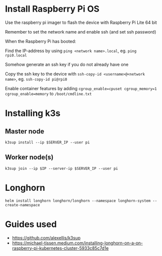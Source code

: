
# Install Raspberry Pi OS

Use the raspberry pi imager to flash the device with Raspberry Pi Lite 64 bit

Remember to set the network name and enable ssh (and set ssh password)

When the Raspberry Pi has booted:

Find the IP-address by using `ping <network name>.local`, eg. `ping rpi0.local`

Somehow generate an ssh key if you do not already have one

Copy the ssh key to the device with `ssh-copy-id <username>@<network name>`, eg. `ssh-copy-id pi@rpi0`

Enable container features by adding `cgroup_enable=cpuset cgroup_memory=1 cgroup_enable=memory` to `/boot/cmdline.txt`

# Installing k3s

## Master node
`k3sup install --ip $SERVER_IP --user pi`

## Worker node(s)
`k3sup join --ip $IP --server-ip $SERVER_IP --user pi`


# Longhorn

`helm install longhorn longhorn/longhorn --namespace longhorn-system --create-namespace`


# Guides used

* https://github.com/alexellis/k3sup
* https://michael-tissen.medium.com/installing-longhorn-on-a-on-raspberry-pi-kubernetes-cluster-5933c85c7d1e